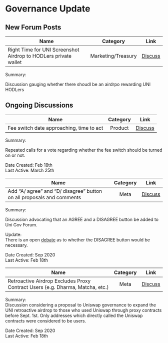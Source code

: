 # Governance Update

## New Forum Posts

| Name          | Category      | Link   |
| ------------- |:-------------:| :-----:|
| Right Time for UNI Screenshot Airdrop to HODLers private wallet | Marketing/Treasury | [Discuss](https://gov.uniswap.org/t/right-time-for-uni-screenshot-airdrop-to-hodlers-private-wallet/9782) |

Summary:

Discussion gauging whether there shoudl be an airdrpo rewarding UNI HODLers

## Ongoing Discussions

| Name          | Category      | Link   |
| ------------- |:-------------:| :-----:|
| Fee switch date approaching, time to act | Product | [Discuss](https://gov.uniswap.org/t/fee-switch-date-approaching-time-to-act/10418) |

Summary:

Repeated calls for a vote regarding whether the fee switch should be turned on or not.

Date Created: Feb 18th\
Last Active: March 25th

| Name          | Category      | Link   |
| ------------- |:-------------:| :-----:|
| Add “A/ agree” and “D/ disagree” button on all proposals and comments | Meta | [Discuss](https://gov.uniswap.org/t/add-a-agree-and-d-disagree-button-on-all-proposals-and-comments/5237) |

Summary:

Discussion advocating that an AGREE and a DISAGREE button be added to Uni Gov Forum.

Update:\
There is an open [debate](https://gov.uniswap.org/t/add-a-agree-and-d-disagree-button-on-all-proposals-and-comments/5237/22) as to whether the DISAGREE button would be necessary.

Date Created: Sep 2020\
Last Active: Feb 18th

| Name          | Category      | Link   |
| ------------- |:-------------:| :-----:|
| Retroactive Airdrop Excludes Proxy Contract Users (e.g. Dharma, Matcha, etc.) | Meta | [Discuss](https://gov.uniswap.org/t/retroactive-airdrop-excludes-proxy-contract-users-e-g-dharma-matcha-etc/1222) |

Summary:\
Discussion considering a proposal to Uniswap governance to expand the UNI retroactive airdrop to those who used Uniswap through proxy contracts before Sept. 1st.
Only addresses which directly called the Uniswap contracts were considered to be users.

Date Created: Sep 2020\
Last Active: Feb 18th
